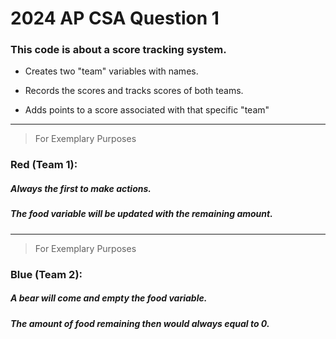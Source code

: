 # 2024 AP CSA Question 1

### This code is about a score tracking system.
  -  Creates two "team" variables with names.
  *  Records the scores and tracks scores of both teams.   
  +  Adds points to a score associated with that specific "team"
 ____________________________________________________________________
> For Exemplary Purposes
### Red (Team 1):

##### Always the first to make actions.
##### The food variable will be updated with the remaining amount.
____________________________________________________________________
> For Exemplary Purposes
### Blue (Team 2):

##### A bear will come and empty the food variable.
##### The amount of food remaining then would always equal to 0.
